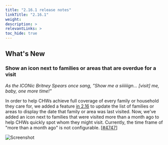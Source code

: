 ```yaml
---
title: "2.16.1 release notes"
linkTitle: "2.16.1"
weight: 
description: >
relevantLinks: >
toc_hide: true
---
```


## What's New

### Show an icon next to families or areas that are overdue for a visit

_As the ICONic Britney Spears once sang, "Show me a siiiiiign… [visit] me, baby, one more time!"_

In order to help CHWs achieve full coverage of every family or household they care for, we added a feature [in 2.16](https://docs.google.com/document/d/1pPk6FAuLUPKUYnCRgruPk6Lh5IeWzu6IPD1KTFOi6YQ/edit#heading=h.1mauws8bn005) to update the list of families or areas to display the date that family or area was last visited. Now, we've added an icon next to families that were visited more than a month ago to help CHWs quickly spot whom they might visit. Currently, the time frame of "more than a month ago" is not configurable. [[#4747](https://github.com/medic/medic-webapp/issues/4747)]

![Screenshot](../images/2.16.1-4747.png)
